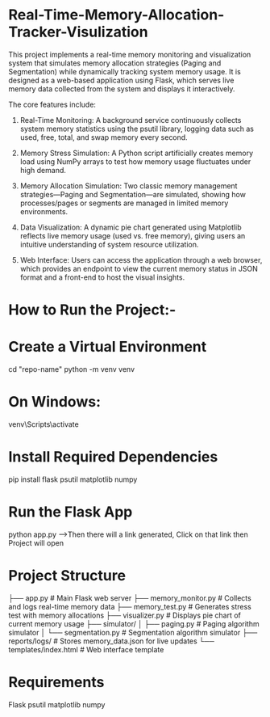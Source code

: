 # Real-Time-Memory-Allocation-Tracker-Visulization

This project implements a real-time memory monitoring and visualization system that simulates memory allocation strategies (Paging and Segmentation) while dynamically tracking system memory usage. It is designed as a web-based application using Flask, which serves live memory data collected from the system and displays it interactively.

The core features include:

1. Real-Time Monitoring: A background service continuously collects system memory statistics using the psutil library, logging data such as used, free, total, and swap memory every second.

2. Memory Stress Simulation: A Python script artificially creates memory load using NumPy arrays to test how memory usage fluctuates under high demand.

3. Memory Allocation Simulation: Two classic memory management strategies—Paging and Segmentation—are simulated, showing how processes/pages or segments are managed in limited memory environments.

4. Data Visualization: A dynamic pie chart generated using Matplotlib reflects live memory usage (used vs. free memory), giving users an intuitive understanding of system resource utilization.

5. Web Interface: Users can access the application through a web browser, which provides an endpoint to view the current memory status in JSON format and a front-end to host the visual insights.

# How to Run the Project:-
# Create a Virtual Environment 
cd "repo-name"
python -m venv venv
# On Windows:
venv\Scripts\activate
# Install Required Dependencies
pip install flask psutil matplotlib numpy
#  Run the Flask App
python app.py
-->Then there will a link generated, Click on that link then Project will open

# Project Structure
├── app.py                 # Main Flask web server
├── memory_monitor.py      # Collects and logs real-time memory data
├── memory_test.py         # Generates stress test with memory allocations
├── visualizer.py          # Displays pie chart of current memory usage
├── simulator/
│   ├── paging.py          # Paging algorithm simulator
│   └── segmentation.py    # Segmentation algorithm simulator
├── reports/logs/          # Stores memory_data.json for live updates
└── templates/index.html   # Web interface template

# Requirements
Flask
psutil
matplotlib
numpy


